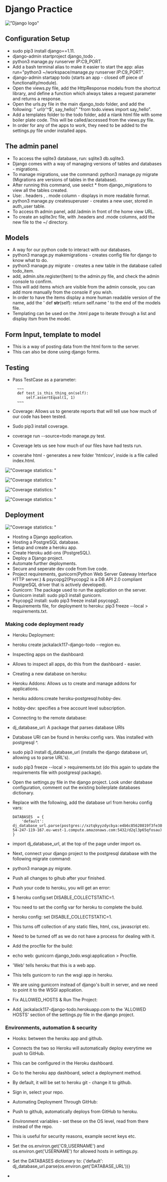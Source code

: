 # Django Practice

!["Django logo"](https://s3-ap-southeast-2.amazonaws.com/django-todo/testing/django-logo-positive.png)

## Configuration Setup

* sudo pip3 install django==1.11.
* django-admin startproject django_todo .
* python3 manage.py runserver $IP:$C9_PORT.
* Add a bash terminal alias to make it easier to start the app: alias run="python3 ~/workspace/manage.py runserver $IP:$C9_PORT".
* django-admin startapp todo (starts an app - closed off piece of functionality/module).
* Open the views.py file, add the HttpResponse modelu from the shortcut library, and define a function which always takes a request parameter and returns a response. 
* Open the urls.py file in the main django_todo folder, and add the following: " url(r'^$', say_hello)" "from todo.views import say_hello".
* Add a templates folder to the todo folder, add a nlank html file with some boiler plate code. This will be called/accessed from the views.py file. 
* In order for any of the apps to work, they need to be added to the settings.py file under installed apps. 

## The admin panel

* To access the sqlite3 database, run: sqlite3 db.sqlite3.
* Django comes with a way of managing versions of tables and databases - migrations. 
* To manage migrations, use the command: python3 manage.py migrate (Migrations are versions of tables in the database).
* After running this command, use seelct * from django_migrations to view all the tables created. 
* Use: . headers , . mode column - displays in more readable format. 
* python3 manage.py createsuperuser - creates a new user, stored in auth_user table. 
* To access th admin panel, add /admin in front of the home view URL. 
* To create an sqlite3rc file, with .headers and .mode columns, add the new file to the ~/ directory. 

## Models

* A way for our python code to interact with our databases. 
* python3 manage.py makemigrations - creates config file for django to know what to do. 
* python3 manage.py migrate - creates a new table in the database called todo_item. 
* add, admin.site.register(Item) to the admin.py file, and check the admin console to confirm. 
* This will add items which are visible from the admin console, you can add more manually from the console if you wish. 
* In order to have the items display a more human readable version of the name, add the ' def __str__(self): return self.name ' to the end of the models file. 
* Templating can be used on the .html page to iterate through a list and display itsm from the model. 

## Form Input, template to model

* This is a way of posting data from the html form to the server. 
* This can also be done using django forms.

## Testing

* Pass TestCase as a parameter: 

        ~~~ 
        def test_is_this_thing_on(self):
            self.assertEqual(1, 1) 
        ~~~

* Coverage: Allows us to generate reports that will tell use how much of our code has been tested. 
* Sudo pip3 install coverage. 
* coverage run --source=todo manage.py test.
* Coverage lets us see how much of our files have had tests run. 
* coverahe html -  generates a new folder 'htmlcov', inside is a file called index.html. 

!["Coverage statistics: "](https://s3-ap-southeast-2.amazonaws.com/django-todo/testing/coverage_report.PNG)

!["Coverage statistics: "](https://s3-ap-southeast-2.amazonaws.com/django-todo/testing/test_forms.PNG)

!["Coverage statistics: "](https://s3-ap-southeast-2.amazonaws.com/django-todo/testing/test_models.PNG)

!["Coverage statistics: "](https://s3-ap-southeast-2.amazonaws.com/django-todo/testing/test_views.PNG)

## Deployment

!["Coverage statistics: "](https://s3-ap-southeast-2.amazonaws.com/django-todo/deployment/heroku_logo.png)

* Hosting a Django application.
* Hosting a PostgreSQL database.
* Setup and create a heroku app.
* Create Heroku add-ons (PostgreSQL).
* Deploy a Django project.
* Automate further deployments.
* Secure and seperate dev code from live code.
* Project requirements, gunicorn(Python Web Server Gateway Interface HTTP server.) & psycopg2(Psycopg2 is a DB API 2.0 compliant PostgreSQL driver that is actively developed).
* Gunicorn: The package used to run the application on the server. 
* Gunicorn install: sudo pip3 install gunicorn.
* Psycopg2 install: sudo pip3 freeze install psycopg2.
* Requirements file, for deployment to heroku: pip3 freeze --local > requirements.txt.

### Making code deployment ready

* Heroku Deployment:

* heroku create jackalack117-django-todo --region eu.
* Inspecting apps on the dashboard:
* Allows to inspect all apps, do this from the dashboard - easier.

* Creating a new database on heroku:

* Heroku Addons: Allows us to create and manage addons for applications.
* heroku addons:create heroku-postgresql:hobby-dev.
* hobby-dev: specifies a free account level subscription. 

* Connecting to the remote database:

* dj_database_url: A package that parses database URIs
* Database URI can be found in heroku config vars. Was installed with postgresql ^.
* sudo pip3 install dj_database_url (installs the django database url, allowing us to parse URL's).
* sudo pip3 freeze --local > requirements.txt (do this again to update the requirements file with postgresql package).
* Open the settings.py file in the django project. Look under database configuration, comment out the existing boilerplate databases dictionary.
* Replace with the following, add the database url from heroku config vars:

    ~~~
    DATABASES  = {
        'default': dj_database_url.parse(postgres://xztqkyyzdycbya:e4b6c85620819f3fe303c37eb3ec61f561e7ce46fdc4aad99d0e18b064bd7b90@ec2-54-247-119-167.eu-west-1.compute.amazonaws.com:5432/d2ql3p65qfosau)
    }
    ~~~
    
* import dj_database_url, at the top of the page under import os.

* Next, connect your django project to the postgresql database with the following migrate command:

* python3 manage.py migrate.
* Push all changes to gihub after your finished. 

* Push your code to heroku, you will get an error:

* $ heroku config:set DISABLE_COLLECTSTATIC=1.
* You need to set the config var for heroku to complete the build. 
* heroku config: set DISABLE_COLLECTSTATIC=1.
* This turns off collection of any static files, html, css, javascript etc. 
* Need to be turned off as we do not have a process for dealing with it. 

* Add the procfile for the build:

* echo web: gunicorn django_todo.wsgi:application > Procfile.
* 'Web' tells heroku that this is a web app.
* This tells gunicorn to run the wsgi app in heroku. 
* We are using gunicorn instead of django's built in server, and we need to point it to the WSGI application. 

* Fix ALLOWED_HOSTS & Run The Project:

* Add, jackalack117-django-todo.herokuapp.com to the 'ALLOWED HOSTS' section of the settings.py file in the django project. 

### Environments, automation & security

* Hooks: between the heroku app and github.
* Connects the two so Heroku will automatically deploy everytime we push to GitHub.
* This can be configured in the Heroku dashboard.
* Go to the heroku app dashboard, select a deployment method.
* By default, it will be set to heroku git - change it to github. 
* Sign in, select your repo. 

* Automating Deployment Through GitHub:

* Push to github, automatically deploys from GitHub to heroku. 
* Environment variables - set these on the OS level, read from there instead of the repo.
* This is useful for security reasons, example secret keys etc.
* Set the os.environ.get('C9_USERNAME') and os.environ.get('USERNAME') for allowed hosts in settings.py. 
* Set the DATABASES dictionary to: {'default': dj_database_url.parse(os.environ.get('DATABASE_URL'))}
* 